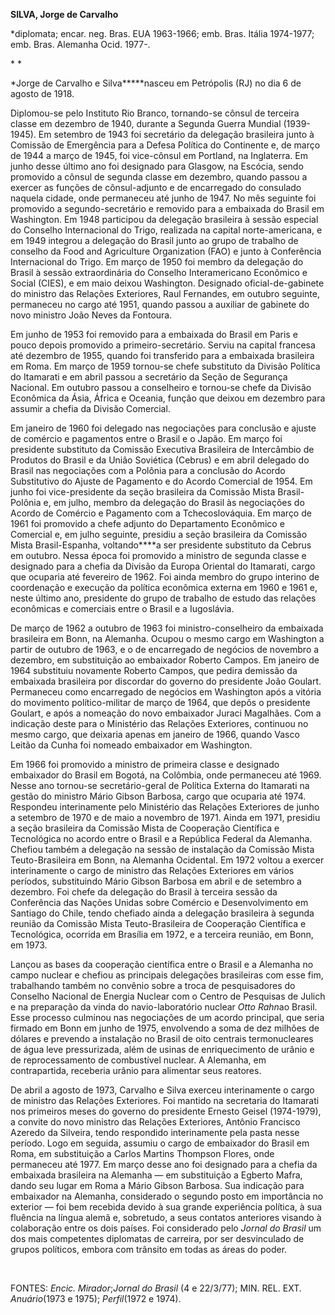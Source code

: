 **SILVA, Jorge de Carvalho**

\*diplomata; encar. neg. Bras. EUA 1963-1966; emb. Bras. Itália
1974-1977; emb. Bras. Alemanha Ocid. 1977-.

* *

*Jorge de Carvalho e Silva*****nasceu em Petrópolis (RJ) no dia 6 de
agosto de 1918.

Diplomou-se pelo Instituto Rio Branco, tornando-se cônsul de terceira
classe em dezembro de 1940, durante a Segunda Guerra Mundial
(1939-1945). Em setembro de 1943 foi secretário da delegação brasileira
junto à Comissão de Emergência para a Defesa Política do Continente e,
de março de 1944 a março de 1945, foi vice-cônsul em Portland, na
Inglaterra. Em junho desse último ano foi designado para Glasgow, na
Escócia, sendo promovido a cônsul de segunda classe em dezembro, quando
passou a exercer as funções de cônsul-adjunto e de encarregado do
consulado naquela cidade, onde permaneceu até junho de 1947. No mês
seguinte foi promovido a segundo-secretário e removido para a embaixada
do Brasil em Washington. Em 1948 participou da delegação brasileira à
sessão especial do Conselho Internacional do Trigo, realizada na capital
norte-americana, e em 1949 integrou a delegação do Brasil junto ao grupo
de trabalho de conselho da Food and Agriculture Organization (FAO) e
junto à Conferência Internacional do Trigo. Em março de 1950 foi membro
da delegação do Brasil à sessão extraordinária do Conselho
Interamericano Econômico e Social (CIES), e em maio deixou Washington.
Designado oficial-de-gabinete do ministro das Relações Exteriores, Raul
Fernandes, em outubro seguinte, permaneceu no cargo até 1951, quando
passou a auxiliar de gabinete do novo ministro João Neves da Fontoura.

Em junho de 1953 foi removido para a embaixada do Brasil em Paris e
pouco depois promovido a primeiro-secretário. Serviu na capital francesa
até dezembro de 1955, quando foi transferido para a embaixada brasileira
em Roma. Em março de 1959 tornou-se chefe substituto da Divisão Política
do Itamarati e em abril passou a secretário da Seção de Segurança
Nacional. Em outubro passou a conselheiro e tornou-se chefe da Divisão
Econômica da Ásia, África e Oceania, função que deixou em dezembro para
assumir a chefia da Divisão Comercial.

Em janeiro de 1960 foi delegado nas negociações para conclusão e ajuste
de comércio e pagamentos entre o Brasil e o Japão. Em março foi
presidente substituto da Comissão Executiva Brasileira de Intercâmbio de
Produtos do Brasil e da União Soviética (Cebrus) e em abril delegado do
Brasil nas negociações com a Polônia para a conclusão do Acordo
Substitutivo do Ajuste de Pagamento e do Acordo Comercial de 1954. Em
junho foi vice-presidente da seção brasileira da Comissão Mista
Brasil-Polônia e, em julho, membro da delegação do Brasil às negociações
do Acordo de Comércio e Pagamento com a Tchecoslováquia. Em março de
1961 foi promovido a chefe adjunto do Departamento Econômico e Comercial
e, em julho seguinte, presidiu a seção brasileira da Comissão Mista
Brasil-Espanha, voltando****a ser presidente substituto da Cebrus em
outubro. Nessa época foi promovido a ministro de segunda classe e
designado para a chefia da Divisão da Europa Oriental do Itamarati,
cargo que ocuparia até fevereiro de 1962. Foi ainda membro do grupo
interino de coordenação e execução da política econômica externa em 1960
e 1961 e, neste último ano, presidente do grupo de trabalho de estudo
das relações econômicas e comerciais entre o Brasil e a Iugoslávia.

De março de 1962 a outubro de 1963 foi ministro-conselheiro da embaixada
brasileira em Bonn, na Alemanha. Ocupou o mesmo cargo em Washington a
partir de outubro de 1963, e o de encarregado de negócios de novembro a
dezembro, em substituição ao embaixador Roberto Campos. Em janeiro de
1964 substituiu novamente Roberto Campos, que pedira demissão da
embaixada brasileira por discordar do governo do presidente João
Goulart. Permaneceu como encarregado de negócios em Washington após a
vitória do movimento político-militar de março de 1964, que depôs o
presidente Goulart, e após a nomeação do novo embaixador Juraci
Magalhães. Com a indicação deste para o Ministério das Relações
Exteriores, continuou no mesmo cargo, que deixaria apenas em janeiro de
1966, quando Vasco Leitão da Cunha foi nomeado embaixador em Washington.

Em 1966 foi promovido a ministro de primeira classe e designado
embaixador do Brasil em Bogotá, na Colômbia, onde permaneceu até 1969.
Nesse ano tornou-se secretário-geral de Política Externa do Itamarati na
gestão do ministro Mário Gibson Barbosa, cargo que ocuparia até 1974.
Respondeu interinamente pelo Ministério das Relações Exteriores de junho
a setembro de 1970 e de maio a novembro de 1971. Ainda em 1971, presidiu
a seção brasileira da Comissão Mista de Cooperação Científica e
Tecnológica no acordo entre o Brasil e a República Federal da Alemanha.
Chefiou também a delegação na sessão de instalação da Comissão Mista
Teuto-Brasileira em Bonn, na Alemanha Ocidental. Em 1972 voltou a
exercer interinamente o cargo de ministro das Relações Exteriores em
vários períodos, substituindo Mário Gibson Barbosa em abril e de
setembro a dezembro. Foi chefe da delegação do Brasil à terceira sessão
da Conferência das Nações Unidas sobre Comércio e Desenvolvimento em
Santiago do Chile, tendo chefiado ainda a delegação brasileira à segunda
reunião da Comissão Mista Teuto-Brasileira de Cooperação Científica e
Tecnológica, ocorrida em Brasília em 1972, e a terceira reunião, em
Bonn, em 1973.

Lançou as bases da cooperação científica entre o Brasil e a Alemanha no
campo nuclear e chefiou as principais delegações brasileiras com esse
fim, trabalhando também no convênio sobre a troca de pesquisadores do
Conselho Nacional de Energia Nuclear com o Centro de Pesquisas de Julich
e na preparação da vinda do navio-laboratório nuclear *Otto Rahn*ao
Brasil. Esse processo culminou nas negociações de um acordo principal,
que seria firmado em Bonn em junho de 1975, envolvendo a soma de dez
milhões de dólares e prevendo a instalação no Brasil de oito centrais
termonucleares de água leve pressurizada, além de usinas de
enriquecimento de urânio e de reprocessamento de combustível nuclear. A
Alemanha, em contrapartida, receberia urânio para alimentar seus
reatores.

De abril a agosto de 1973, Carvalho e Silva exerceu interinamente o
cargo de ministro das Relações Exteriores. Foi mantido na secretaria do
Itamarati nos primeiros meses do governo do presidente Ernesto Geisel
(1974-1979), a convite do novo ministro das Relações Exteriores, Antônio
Francisco Azeredo da Silveira, tendo respondido interinamente pela pasta
nesse período. Logo em seguida, assumiu o cargo de embaixador do Brasil
em Roma, em substituição a Carlos Martins Thompson Flores, onde
permaneceu até 1977. Em março desse ano foi designado para a chefia da
embaixada brasileira na Alemanha — em substituição a Egberto Mafra,
dando seu lugar em Roma a Mário Gibson Barbosa. Sua indicação para
embaixador na Alemanha, considerado o segundo posto em importância no
exterior — foi bem recebida devido à sua grande experiência política, à
sua fluência na língua alemã e, sobretudo, a seus contatos anteriores
visando à colaboração entre os dois países. Foi considerado pelo *Jornal
do Brasil* um dos mais competentes diplomatas de carreira, por ser
desvinculado de grupos políticos, embora com trânsito em todas as áreas
do poder.

 

FONTES: *Encic. Mirador*;*Jornal do Brasil* (4 e 22/3/77); MIN. REL.
EXT. *Anuário*(1973 e 1975); *Perfil*(1972 e 1974).

 
